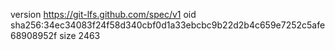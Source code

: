 version https://git-lfs.github.com/spec/v1
oid sha256:34ec34083f24f58d340cbf0d1a33ebcbc9b22d2b4c659e7252c5afe68908952f
size 2463
